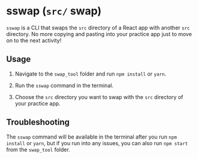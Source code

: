 # sswap (`src/` swap)

`sswap` is a CLI that swaps the `src` directory of a React app with another `src` directory. No more copying and pasting into your practice app just to move on to the next activity!

## Usage

1. Navigate to the `swap_tool` folder and run `npm install` or `yarn`.

2. Run the `sswap` command in the terminal.

3. Choose the `src` directory you want to swap with the `src` directory of your practice app.

## Troubleshooting

The `sswap` command will be available in the terminal after you run `npm install` or `yarn`, but if you run into any issues, you can also run `npm start` from the `swap_tool` folder.
